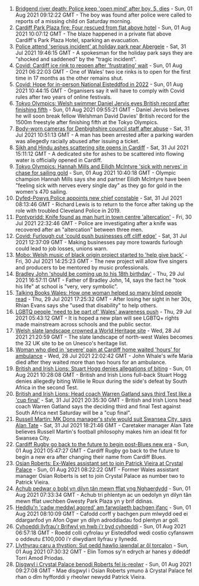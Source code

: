 1. [Bridgend river death: Police keep 'open mind' after boy, 5, dies](https://www.bbc.co.uk/news/uk-wales-58045998) - Sun, 01 Aug 2021 09:12:22 GMT - The boy was found after police were called to reports of a missing child on Saturday morning.
2. [Cardiff Park Plaza fire: Four rescued from flat above hotel](https://www.bbc.co.uk/news/uk-wales-58039097) - Sun, 01 Aug 2021 10:07:12 GMT - The blaze happened in a private flat above Cardiff's Park Plaza Hotel, sparking an evacuation.
3. [Police attend 'serious incident' at holiday park near Abergele](https://www.bbc.co.uk/news/uk-wales-58041681) - Sat, 31 Jul 2021 19:46:15 GMT - A spokesman for the holiday park says they are "shocked and saddened" by the "tragic incident".
4. [Covid: Cardiff ice rink to reopen after 'frustrating' wait](https://www.bbc.co.uk/news/uk-wales-58010522) - Sun, 01 Aug 2021 06:22:03 GMT - One of Wales' two ice rinks is to open for the first time in 17 months as the other remains shut.
5. [Covid: Hope for in-person National Eisteddfod in 2022](https://www.bbc.co.uk/news/uk-wales-58047605) - Sun, 01 Aug 2021 10:44:15 GMT - Organisers say it will have to comply with Covid rules after two years of online festivals.
6. [Tokyo Olympics: Welsh swimmer Daniel Jervis eyes British record after finishing fifth](https://www.bbc.co.uk/sport/av/olympics/58046822) - Sun, 01 Aug 2021 09:55:21 GMT - Daniel Jervis believes he will soon break fellow Welshman David Davies' British record for the 1500m freestyle after finishing fifth at the Tokyo Olympics.
7. [Body-worn cameras for Denbighshire council staff after abuse](https://www.bbc.co.uk/news/uk-wales-58033983) - Sat, 31 Jul 2021 10:51:13 GMT - A man has been arrested after a parking warden was allegedly racially abused after issuing a ticket.
8. [Sikh and Hindu ashes scattering site opens in Cardiff](https://www.bbc.co.uk/news/uk-wales-57988853) - Sat, 31 Jul 2021 15:11:12 GMT - A dedicated site for ashes to be scattered into flowing water is officially opened in Cardiff.
9. [Tokyo Olympics: Hannah Mills and Eilidh McIntyre 'sick with nerves' in chase for sailing gold](https://www.bbc.co.uk/sport/av/olympics/58046824) - Sun, 01 Aug 2021 10:40:18 GMT - Olympic champion Hannah Mills says she and partner Eilidh McIntyre have been "feeling sick with nerves every single day" as they go for gold in the women's 470 sailing.
10. [Dyfed-Powys Police appoints new chief constable](https://www.bbc.co.uk/news/uk-wales-58029958) - Sat, 31 Jul 2021 08:13:46 GMT - Richard Lewis is to return to the force after taking up the role with troubled Cleveland Police in 2019.
11. [Pontypridd: Knife found as man hurt in town centre 'altercation'](https://www.bbc.co.uk/news/uk-wales-58033910) - Fri, 30 Jul 2021 22:32:46 GMT - Police are investigating after a knife was recovered after an "altercation" between three men.
12. [Covid: Furlough cut 'could push businesses off cliff edge'](https://www.bbc.co.uk/news/uk-wales-58030769) - Sat, 31 Jul 2021 12:37:09 GMT - Making businesses pay more towards furlough could lead to job losses, unions warn.
13. [Mobo: Welsh music of black origin project started to 'help give back'](https://www.bbc.co.uk/news/uk-wales-58030464) - Fri, 30 Jul 2021 14:25:23 GMT - The new project will allow five singers and producers to be mentored by music professionals.
14. [Bradley John 'should be coming up to his 18th birthday'](https://www.bbc.co.uk/news/uk-wales-58019640) - Thu, 29 Jul 2021 16:57:11 GMT - Father of Bradley John, 14, says the fact he "took his life" at school is "very, very symbolic".
15. [Talking Books Wales: How one woman helped so many blind people read](https://www.bbc.co.uk/news/uk-wales-58018316) - Thu, 29 Jul 2021 17:25:32 GMT - After losing her sight in her 30s, Rhian Evans says she "used that disability" to help others.
16. [LGBTQ people 'need to be part of' Wales' awareness push](https://www.bbc.co.uk/news/uk-wales-58001743) - Thu, 29 Jul 2021 05:43:12 GMT - It is hoped a new plan will see LGBTQ+ rights made mainstream across schools and the public sector.
17. [Welsh slate landscape crowned a World Heritage site](https://www.bbc.co.uk/news/uk-wales-58007018) - Wed, 28 Jul 2021 21:20:59 GMT - The slate landscape of north-west Wales becomes the 32 UK site to be on Unesco's heritage list.
18. [Woman who died in 'severe' pain at Cardiff home waited 'hours' for ambulance](https://www.bbc.co.uk/news/uk-wales-58006259) - Wed, 28 Jul 2021 22:02:42 GMT - John Whale's wife Maria died after they waited more than two hours for an ambulance.
19. [British and Irish Lions: Stuart Hogg denies allegations of biting](https://www.bbc.co.uk/sport/rugby-union/58047341) - Sun, 01 Aug 2021 10:28:08 GMT - British and Irish Lions full-back Stuart Hogg denies allegedly biting Willie le Roux during the side's defeat by South Africa in the second Test.
20. [British and Irish Lions: Head coach Warren Gatland says third Test like a 'cup final'](https://www.bbc.co.uk/sport/rugby-union/58043738) - Sat, 31 Jul 2021 20:35:30 GMT - British and Irish Lions head coach Warren Gatland says the deciding third and final Test against South Africa next Saturday will be a "cup final".
21. [Russell Martin: MK Dons manager's style would suit Swansea City, says Alan Tate](https://www.bbc.co.uk/sport/football/58041792) - Sat, 31 Jul 2021 18:21:46 GMT - Caretaker manager Alan Tate believes Russell Martin's football philosophy makes him an ideal fit for Swansea City.
22. [Cardiff Rugby go back to the future to begin post-Blues new era](https://www.bbc.co.uk/sport/rugby-union/58019430) - Sun, 01 Aug 2021 05:47:27 GMT - Cardiff Rugby go back to the future to begin a new era after changing their name from Cardiff Blues.
23. [Osian Roberts: Ex-Wales assistant set to join Patrick Vieira at Crystal Palace](https://www.bbc.co.uk/sport/football/58045550) - Sun, 01 Aug 2021 08:22:22 GMT - Former Wales assistant manager Osian Roberts is set to join Crystal Palace as number two to Patrick Vieira.
24. [Achub pedwar o bobl yn dilyn tân mewn fflat yng Nghaerdydd](https://www.bbc.co.uk/newyddion/58046468) - Sun, 01 Aug 2021 07:33:34 GMT - Achub tri phlentyn ac un oedolyn yn dilyn tân mewn fflat uwchben Gwesty Park Plaza yn y brif ddinas.
25. [Heddlu'n 'cadw meddwl agored' am farwolaeth bachgen ifanc](https://www.bbc.co.uk/newyddion/58046469) - Sun, 01 Aug 2021 08:10:09 GMT - Cafodd corff y bachgen pum mlwydd oed ei ddarganfod yn Afon Ogwr yn dilyn adroddiadau fod plentyn ar goll.
26. [Cyhoeddi llyfrau'r Brifwyl yn hwb i'r byd cyhoeddi](https://www.bbc.co.uk/newyddion/57985419) - Sun, 01 Aug 2021 06:57:18 GMT - Roedd colli cyfrolau yr Eisteddfod wedi costio cyfanswm o oddeutu £100,000 i'r diwydiant llyfrau y llynedd.
27. [Llythyrau caru a thystion: Sut oedd hawlio iawndal ar ôl torcalon](https://www.bbc.co.uk/newyddion/58029257) - Sun, 01 Aug 2021 07:30:32 GMT - Elin Tomos sy'n edrych ar hanes y ddeddf Torri Amod Priodas.
28. [Disgwyl i Crystal Palace benodi Roberts fel is-reolwr](https://www.bbc.co.uk/newyddion/58046473) - Sun, 01 Aug 2021 09:27:08 GMT - Mae disgwyl i Osian Roberts ymuno â Crystal Palace fel rhan o dîm hyfforddi y rheolwr newydd Patrick Vieira.
